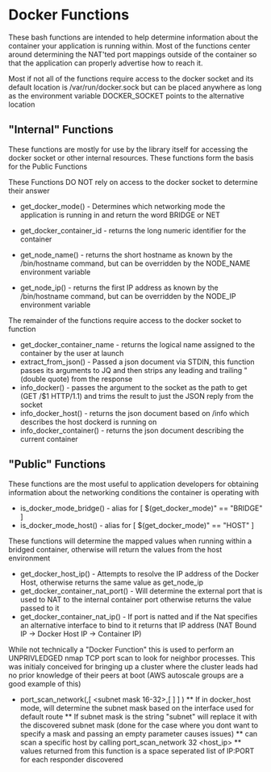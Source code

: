 # Docker Functions

These bash functions are intended to help determine information about the container your application is running within. Most of the functions center around determining the NAT'ted port mappings outside of the container so that the application can properly advertise how to reach it.

Most if not all of the functions require access to the docker socket and its default location is /var/run/docker.sock but can be placed anywhere as long as the environment variable DOCKER_SOCKET points to the alternative location


## "Internal" Functions

These functions are mostly for use by the library itself for accessing the docker socket or other internal resources. These functions form the basis for the Public Functions

These Functions DO NOT rely on access to the docker socket to determine their answer

* get_docker_mode() - Determines which networking mode the application is running in and return the word BRIDGE or NET
* get_docker_container_id - returns the long numeric identifier for the container

* get_node_name() - returns the short hostname as known by the /bin/hostname command, but can be overridden by the NODE_NAME environment variable
* get_node_ip() - returns the first IP address as known by the /bin/hostname command, but can be overridden by the NODE_IP environment variable


The remainder of the functions require access to the docker socket to function

* get_docker_container_name - returns the logical name assigned to the container by the user at launch
* extract_from_json() - Passed a json document via STDIN, this function passes its arguments to JQ and then strips any leading and trailing " (double quote) from the response
* info_docker() - passes the argument to the socket as the path to get (GET /$1 HTTP/1.1) and trims the result to just the JSON reply from the socket
* info_docker_host() - returns the json document based on /info which describes the host dockerd is running on
* info_docker_container() - returns the json document describing the current container

## "Public" Functions

These functions are the most useful to application developers for obtaining information about the networking conditions the container is operating with

* is_docker_mode_bridge() - alias for [ $(get_docker_mode)" == "BRIDGE" ]
* is_docker_mode_host() - alias for [ $(get_docker_mode)" == "HOST" ]

These functions will determine the mapped values when running within a bridged container, otherwise will return the values from the host environment

* get_docker_host_ip() - Attempts to resolve the IP address of the Docker Host, otherwise returns the same value as get_node_ip
* get_docker_container_nat_port(<port to un-nat>) - Will determine the external port that is used to NAT to the internal container port otherwise returns the value passed to it
* get_docker_container_nat_ip(<port to un-nat>) - If port is natted and if the Nat specifies an alternative interface to bind to it returns that IP address (NAT Bound IP -> Docker Host IP -> Container IP)

While not technically a "Docker Function" this is used to perform an UNPRIVLEDGED nmap TCP port scan to look for neighbor processes. This was initialy conceived for bringing up a cluster where the cluster leads had no prior knowledge of their peers at boot (AWS autoscale groups are a good example of this)
 
* port_scan_network(<port to scan>,[ <subnet mask 16-32>,[ <IP address to use as base address to scan> ] ] )
** If in docker_host mode, will determine the subnet mask based on the interface used for default route
** If subnet mask is the string "subnet" will replace it with the discovered subnet mask (done for the case where you dont want to specify a mask and passing an empty parameter causes issues)
** can scan a specific host by calling port_scan_network <port> 32 <host_ip>
** values returned from this function is a space seperated list of IP:PORT for each responder discovered
	

